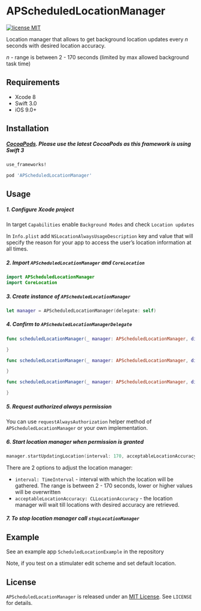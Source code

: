 # APScheduledLocationManager
 [![license MIT](https://img.shields.io/cocoapods/l/JSQCoreDataKit.svg)][mitLink]
 
Location manager that allows to get background location updates every *n* seconds with desired location accuracy.
 
*n* - range is between 2 - 170 seconds (limited by max allowed background task time)

## Requirements
* Xcode 8
* Swift 3.0
* iOS 9.0+

## Installation

##### [CocoaPods](http://cocoapods.org). Please use the latest CocoaPods as this framework is using Swift 3  

````ruby
use_frameworks!

pod 'APScheduledLocationManager'

````
 
## Usage 
##### 1. Configure Xcode project

In target ````Capabilities```` enable ````Background Modes```` and check ````Location updates````

In ````Info.plist```` add ````NSLocationAlwaysUsageDescription```` key and value that will specify the reason for your app to access the user’s location information at all times.

##### 2. Import `APScheduledLocationManager` and `CoreLocation`

````swift
import APScheduledLocationManager
import CoreLocation
````

##### 3. Create instance of `APScheduledLocationManager`

````swift
let manager = APScheduledLocationManager(delegate: self)
````
##### 4. Confirm to ````APScheduledLocationManagerDelegate```` 

````swift
func scheduledLocationManager(_ manager: APScheduledLocationManager, didFailWithError error: Error){

}

func scheduledLocationManager(_ manager: APScheduledLocationManager, didUpdateLocations locations: [CLLocation]) {

}

func scheduledLocationManager(_ manager: APScheduledLocationManager, didChangeAuthorization status: CLAuthorizationStatus) {

}
````
##### 5. Request authorized always permission

You can use ````requestAlwaysAuthorization```` helper method of ````APScheduledLocationManager```` or your own implementation. 



##### 6. Start location manager when permission is granted

````swift
manager.startUpdatingLocation(interval: 170, acceptableLocationAccuracy: 100)
````
There are 2 options to adjust the location manager: 

- ````interval: TimeInterval```` - interval with which the location will be gathered. The range is between 2 - 170 seconds, lower or higher values will be overwritten
- ````acceptableLocationAccuracy: CLLocationAccuracy```` - the location manager will wait till locations with desired accuracy are retrieved. 


##### 7. To stop location manager call ````stopLocationManager````

## Example 

See an example app ````ScheduledLocationExample```` in the repository

Note, if you test on a stimulater edit scheme and set default location. 

## License

`APScheduledLocationManager` is released under an [MIT License][mitLink]. See `LICENSE` for details.

[mitLink]:http://opensource.org/licenses/MIT